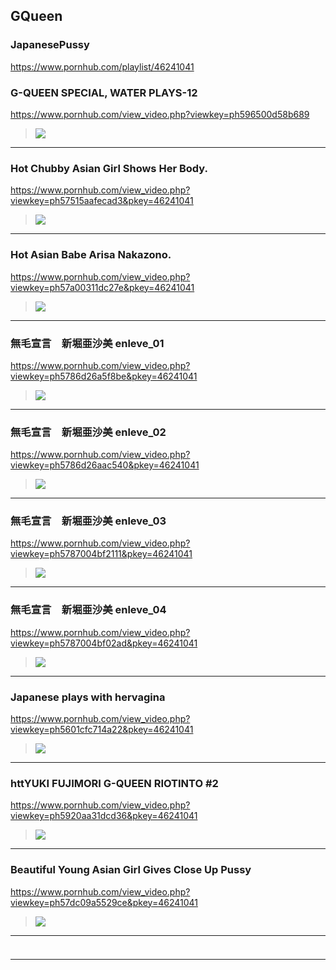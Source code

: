 ## GQueen
### JapanesePussy
https://www.pornhub.com/playlist/46241041
### G-QUEEN SPECIAL, WATER PLAYS-12
https://www.pornhub.com/view_video.php?viewkey=ph596500d58b689
>![](https://ci.phncdn.com/videos/201707/11/124024431/original/(m=ecuKGgaaaa)(mh=l1Rgps73_aBsSJnm)12.jpg)
---
### Hot Chubby Asian Girl Shows Her Body.
https://www.pornhub.com/view_video.php?viewkey=ph57515aafecad3&pkey=46241041
>![](https://ci.phncdn.com/videos/201606/03/78461131/original/(m=ecuKGgaaaa)(mh=DNPuh6OCQVnkYNY0)15.jpg)
---
### Hot Asian Babe Arisa Nakazono.
https://www.pornhub.com/view_video.php?viewkey=ph57a00311dc27e&pkey=46241041
>![](https://ci.phncdn.com/videos/201608/02/84150471/original/(m=ecuKGgaaaa)(mh=xaCZBP5QA6yxpS75)8.jpg)
---
### 無毛宣言　新堀亜沙美 enleve_01
https://www.pornhub.com/view_video.php?viewkey=ph5786d26a5f8be&pkey=46241041
>![](https://ci.phncdn.com/videos/201607/14/82185711/original/(m=ecuKGgaaaa)(mh=SlxGLgVXWV0DImNY)8.jpg)
---
### 無毛宣言　新堀亜沙美 enleve_02
https://www.pornhub.com/view_video.php?viewkey=ph5786d26aac540&pkey=46241041
>![](https://ci.phncdn.com/videos/201607/14/82185641/original/(m=ecuKGgaaaa)(mh=kQKFbeWVVjSb2MFr)10.jpg)
---
### 無毛宣言　新堀亜沙美 enleve_03
https://www.pornhub.com/view_video.php?viewkey=ph5787004bf2111&pkey=46241041
>![](https://ci.phncdn.com/videos/201607/14/82198761/original/(m=ecuKGgaaaa)(mh=-BQOaUqoSmdZWr0I)11.jpg)
---
### 無毛宣言　新堀亜沙美 enleve_04
https://www.pornhub.com/view_video.php?viewkey=ph5787004bf02ad&pkey=46241041
>![](https://ci.phncdn.com/videos/201607/14/82198741/original/(m=ecuKGgaaaa)(mh=2uWhZdO1Vo0mnhYE)14.jpg)
---
### Japanese plays with her ​​vagina
https://www.pornhub.com/view_video.php?viewkey=ph5601cfc714a22&pkey=46241041
>![](https://ci.phncdn.com/videos/201509/22/57881361/original/(m=ecuKGgaaaa)(mh=CDkUEN1FJHrZXFKT)8.jpg)
---
### httYUKI FUJIMORI G-QUEEN RIOTINTO #2
https://www.pornhub.com/view_video.php?viewkey=ph5920aa31dcd36&pkey=46241041
>![](https://ci.phncdn.com/videos/201705/20/117204041/original/(m=ecuKGgaaaa)(mh=ZH-JYGXJ8dkOKtzg)16.jpg)
---
### Beautiful Young Asian Girl Gives Close Up Pussy
https://www.pornhub.com/view_video.php?viewkey=ph57dc09a5529ce&pkey=46241041
>![](https://ci.phncdn.com/videos/201609/16/89707881/original/(m=ecuKGgaaaa)(mh=55WN2Q3ThTazRpAU)5.jpg)
---
### 

>![]()
---
